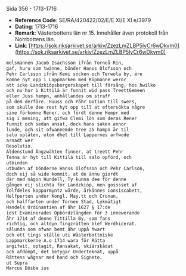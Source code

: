 Sida 356 - 1713-1716

- **Reference Code**: SE/RA/420422/02/E/E XI/E XI e/3979
- **Dating**: 1713-1716
- **Remark**: Västerbottens län nr 15. Innehåller även protokoll från Norrbottens län.
- **Link**: [https://sok.riksarkivet.se/arkiv/ZzezLmZLBP5lyCr6wDkvm0](https://sok.riksarkivet.se/arkiv/ZzezLmZLBP5lyCr6wDkvm0)

```txt linenums="1"
melsmannen Jacob Isachsson ifrån Torneå Rin,
gaf, huru som twänne, bönder Hanss Olofsson och
Pehr Carlsson ifrån Kemi socken och Terwola by, äre
komne hyt opp i Lappmarken med Köpmanne weror
att icke Landzkiöpsborgerskapet till försång, hos hwilke
och nu hur i Kittilä är funnit wid pass TreettGemeen
eller Juss hempn, anhållandes om straff
på dem derföre. Huuss och Pähr Gotion till swers,
som skulle dee rest hyt opp till at eftersökta någre
sine förkomne Rener, och fördt denne Hempr med
sig i mening, att gifwa Clemi lön som deras Rener
funnit och sedan ansat, dock hans saken annor
lunde, och sit ofwannemde tree 25 hampn är til
salu oplåten, utom dhet till Lappernes arfwode
arnadt wer
Resolutio.
Aldenstund Ängzwähten finner, at treett Pehr
Tenna är hyt till Kittilä till salo opförd, och
utbinden
utbuden af bönderne Hanss Olofsson och Pehr Carlson,
doch eij så wide kommit, at de ännu giordt
där med någon Hundell, Ty kunna dee för denne
gången eij slichta för Landzkiöp, men gosssset af
Tolfdeles kopparmyntz wärde, ärkännes Consiscabett,
Helfperten under Kongl. May.tt och Cronan,
och halffarten under Tornee Stad, Lykmätigt
Handels Ordinantien af åhr 1627 § 17:de
idst Examinerades Opbördzlängden för 3 innewerande
åhr 1714 af denne Tittilla By, som fans
richtig, och altdyn Tingzrätten blef Werdhicerat.
sålunda som ofwan bemt ähr uppå hwart
och ett tings ställe uti Wästerbottniske
Lappmarckerne A.o 1714 wara för Rätta
angifwit, optagit, Ransakat, skiärskådat
och afdömpt, det betygar Underteknat, uppå
Rättens wägnar med hand och Signete.
ut Supra
Marcus Bösba ius
```
